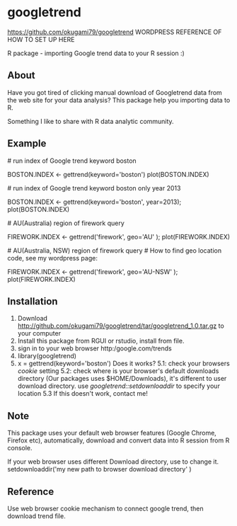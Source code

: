 googletrend
===========
https://github.com/okugami79/googletrend
WORDPRESS REFERENCE OF HOW TO SET UP HERE 

R package - importing Google trend data to your R session :)   

About
----
Have you got tired of clicking manual download of Googletrend data from the web site for your data analysis? This package help you importing data to R. 

Something I like to share with R data analytic community.   
  
Example 
----
\# run index of Google trend keyword boston

BOSTON.INDEX <- gettrend(keyword='boston')
plot(BOSTON.INDEX)


\# run index of Google trend keyword boston only year 2013

BOSTON.INDEX <- gettrend(keyword='boston', year=2013);
plot(BOSTON.INDEX)


\# AU(Australia) region of firework query 

FIREWORK.INDEX <- gettrend('firework', geo='AU' );
plot(FIREWORK.INDEX)

\# AU(Australia, NSW) region of firework query 
\# How to find geo location code, see my wordpress page: 

FIREWORK.INDEX <- gettrend('firework', geo='AU-NSW' );
plot(FIREWORK.INDEX)


Installation 
----
1. Download http://github.com/okugami79/googletrend/tar/googletrend_1.0.tar.gz to your computer
2. Install this package from RGUI or rstudio, install from file.  
3. sign in to your web browser http:/google.com/trends 
4. library(googletrend)
5. x = gettrend(keyword='boston')
   Does it works? 
   5.1: check your browsers *cookie* setting 
   5.2: check where is your browser's default downloads directory (Our packages uses $HOME/Downloads), it's different to user download directory. use *googletrend::setdownloaddir* to specify your location
   5.3  If this doesn't work, contact me!  
   

Note 
----
This package uses your default web browser features (Google Chrome, Firefox etc), automatically, download and convert data into R session from R console.  

If your web browser uses different Download directory, use to change it. 
setdownloaddir('my new path to browser download directory' )

Reference
-----
Use web browser cookie mechanism to connect google trend, then download trend file. 

